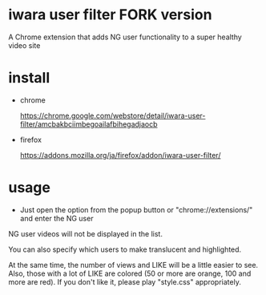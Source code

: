 # iwara user filter FORK version

A Chrome extension that adds NG user functionality to a super healthy video site

# install

- chrome

  https://chrome.google.com/webstore/detail/iwara-user-filter/amcbakbciimbegoailafbihegadjaocb

- firefox

  https://addons.mozilla.org/ja/firefox/addon/iwara-user-filter/

# usage
- Just open the option from the popup button or "chrome://extensions/" and enter the NG user

NG user videos will not be displayed in the list.

You can also specify which users to make translucent and highlighted.

At the same time, the number of views and LIKE will be a little easier to see.
Also, those with a lot of LIKE are colored (50 or more are orange, 100 and more are red).
If you don't like it, please play "style.css" appropriately.